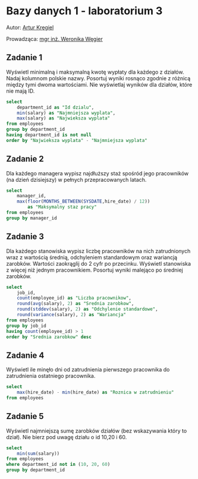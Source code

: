 # Bazy danych 1 - laboratorium 3

Autor: [Artur Kręgiel](https://github.com/arkregiel)

Prowadząca: [mgr inż. Weronika Węgier](https://www.kssk.pwr.edu.pl/users/wegier)

## Zadanie 1

Wyświetl minimalną i maksymalną kwotę wypłaty dla każdego z działów.
Nadaj kolumnom polskie nazwy. Posortuj wyniki rosnąco zgodnie z różnicą
między tymi dwoma wartościami. Nie wyświetlaj wyników dla działów,
które nie mają ID.

```sql
select 
    department_id as "Id dzialu",
    min(salary) as "Najmniejsza wyplata",
    max(salary) as "Najwieksza wyplata"
from employees
group by department_id 
having department_id is not null
order by "Najwieksza wyplata" - "Najmniejsza wyplata"
```

## Zadanie 2

Dla każdego managera wypisz najdłuższy staż spośród jego pracowników
(na dzień dzisiejszy) w pełnych przepracowanych latach.

```sql
select
    manager_id,
    max(floor(MONTHS_BETWEEN(SYSDATE,hire_date) / 12))
        as "Maksymalny staz pracy" 
from employees
group by manager_id
```

## Zadanie 3

Dla każdego stanowiska wypisz liczbę pracowników na nich zatrudnionych
wraz z wartością średnią, odchyleniem standardowym oraz wariancją zarobków. Wartości zaokrąglij do 2 cyfr po przecinku. Wyświetl stanowiska
z więcej niż jednym pracownikiem. Posortuj wyniki malejąco po średniej
zarobków.

```sql
select
    job_id,
    count(employee_id) as "Liczba pracownikow",
    round(avg(salary), 2) as "Srednia zarobkow",
    round(stddev(salary), 2) as "Odchylenie standardowe",
    round(variance(salary), 2) as "Wariancja"
from employees
group by job_id
having count(employee_id) > 1
order by "Srednia zarobkow" desc
```

## Zadanie 4

Wyświetl ile minęło dni od zatrudnienia pierwszego pracownika do zatrudnienia ostatniego pracownika.

```sql
select
    max(hire_date) - min(hire_date) as "Roznica w zatrudnieniu"
from employees
```

## Zadanie 5

Wyświetl najmniejszą sumę zarobków działów (bez wskazywania który to
dział). Nie bierz pod uwagę działu o id 10,20 i 60.

```sql
select
    min(sum(salary))
from employees
where department_id not in (10, 20, 60)
group by department_id
```
